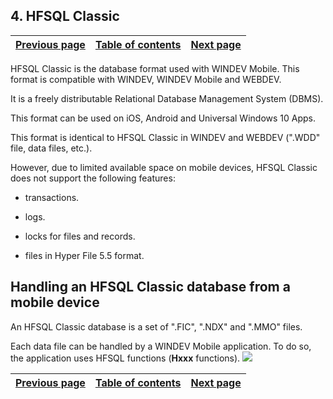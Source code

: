 
## 4. HFSQL Classic
			

| [Previous page](../Concepts_WM/1410086917.md) | [Table of contents](../Concepts_WM/1410086964.md) | [Next page](../Concepts_WM/1410086919.md) |
| --- | --- | --- |



<a name="NOTE1"></a>
<a name="NOTE1_1"></a>
HFSQL Classic is the database format used with WINDEV Mobile. This format is compatible with WINDEV, WINDEV Mobile and WEBDEV.

It is a freely distributable Relational Database Management System (DBMS).

This format can be used on iOS, Android and Universal Windows 10 Apps.

This format is identical to HFSQL Classic in WINDEV and WEBDEV (".WDD" file, data files, etc.).

However, due to limited available space on mobile devices, HFSQL Classic does not support the following features:

- transactions.

- logs.

- locks for files and records.

- files in Hyper File 5.5 format.




<a name="NOTE2"></a>
<a name="NOTE2_1"></a>


## Handling an HFSQL Classic database from a mobile device
<a name="handling_hfsql_classic_database_from_mobile_device_ELTTEXTE000135"></a>
An HFSQL Classic database is a set of ".FIC", ".NDX" and ".MMO" files.

Each data file can be handled by a WINDEV Mobile application. To do so, the application uses HFSQL functions (**Hxxx** functions). ![](https://doc.pcsoft.fr/en-US/images/image.awp?langid=3&name=pocketPc_HF.gif)


| [Previous page](../Concepts_WM/1410086917.md) | [Table of contents](../Concepts_WM/1410086964.md) | [Next page](../Concepts_WM/1410086919.md) |
| --- | --- | --- |




